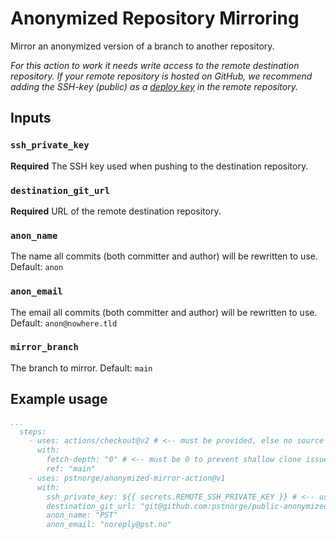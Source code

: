 # Anonymized Repository Mirroring
Mirror an anonymized version of a branch to another repository.

_For this action to work it needs write access to the remote destination repository. If your remote repository is hosted on GitHub, we recommend adding the SSH-key (public) as a [deploy key](https://docs.github.com/en/free-pro-team@latest/developers/overview/managing-deploy-keys#deploy-keys) in the remote repository._

## Inputs

### `ssh_private_key`

**Required** The SSH key used when pushing to the destination repository.

### `destination_git_url`

**Required** URL of the remote destination repository.

### `anon_name`

The name all commits (both committer and author) will be rewritten to use. Default: `anon`

### `anon_email`

The email all commits (both committer and author) will be rewritten to use. Default: `anon@nowhere.tld`

### `mirror_branch`

The branch to mirror. Default: `main`

## Example usage

```yaml
...
  steps:
    - uses: actions/checkout@v2 # <-- must be provided, else no source repo is provided to anonymized-mirror-action
      with:
        fetch-depth: "0" # <-- must be 0 to prevent shallow clone issues
        ref: "main"
    - uses: pstnorge/anonymized-mirror-action@v1
      with:
        ssh_private_key: ${{ secrets.REMOTE_SSH_PRIVATE_KEY }} # <-- use GitHub secrets for the SSH key
        destination_git_url: "git@github.com:pstnorge/public-anonymized-repo.git"
        anon_name: "PST"
        anon_email: "noreply@pst.no"
```
